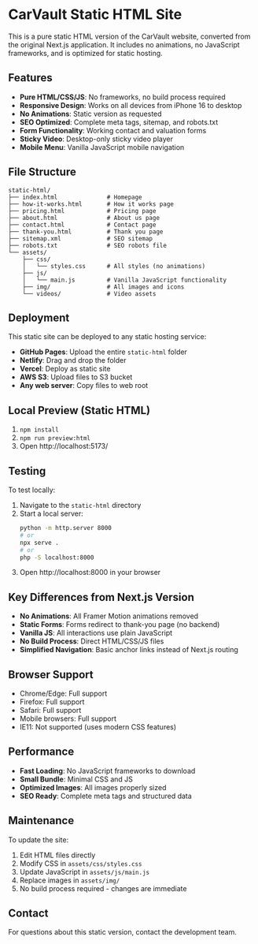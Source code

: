 # CarVault Static HTML Site

This is a pure static HTML version of the CarVault website, converted from the original Next.js application. It includes no animations, no JavaScript frameworks, and is optimized for static hosting.

## Features

- **Pure HTML/CSS/JS**: No frameworks, no build process required
- **Responsive Design**: Works on all devices from iPhone 16 to desktop
- **No Animations**: Static version as requested
- **SEO Optimized**: Complete meta tags, sitemap, and robots.txt
- **Form Functionality**: Working contact and valuation forms
- **Sticky Video**: Desktop-only sticky video player
- **Mobile Menu**: Vanilla JavaScript mobile navigation

## File Structure

```
static-html/
├── index.html              # Homepage
├── how-it-works.html       # How it works page
├── pricing.html            # Pricing page
├── about.html              # About us page
├── contact.html            # Contact page
├── thank-you.html          # Thank you page
├── sitemap.xml             # SEO sitemap
├── robots.txt              # SEO robots file
└── assets/
    ├── css/
    │   └── styles.css      # All styles (no animations)
    ├── js/
    │   └── main.js         # Vanilla JavaScript functionality
    ├── img/                # All images and icons
    └── videos/             # Video assets
```

## Deployment

This static site can be deployed to any static hosting service:

- **GitHub Pages**: Upload the entire `static-html` folder
- **Netlify**: Drag and drop the folder
- **Vercel**: Deploy as static site
- **AWS S3**: Upload files to S3 bucket
- **Any web server**: Copy files to web root

## Local Preview (Static HTML)

1. `npm install`
2. `npm run preview:html`
3. Open http://localhost:5173/

## Testing

To test locally:

1. Navigate to the `static-html` directory
2. Start a local server:
   ```bash
   python -m http.server 8000
   # or
   npx serve .
   # or
   php -S localhost:8000
   ```
3. Open http://localhost:8000 in your browser

## Key Differences from Next.js Version

- **No Animations**: All Framer Motion animations removed
- **Static Forms**: Forms redirect to thank-you page (no backend)
- **Vanilla JS**: All interactions use plain JavaScript
- **No Build Process**: Direct HTML/CSS/JS files
- **Simplified Navigation**: Basic anchor links instead of Next.js routing

## Browser Support

- Chrome/Edge: Full support
- Firefox: Full support
- Safari: Full support
- Mobile browsers: Full support
- IE11: Not supported (uses modern CSS features)

## Performance

- **Fast Loading**: No JavaScript frameworks to download
- **Small Bundle**: Minimal CSS and JS
- **Optimized Images**: All images properly sized
- **SEO Ready**: Complete meta tags and structured data

## Maintenance

To update the site:

1. Edit HTML files directly
2. Modify CSS in `assets/css/styles.css`
3. Update JavaScript in `assets/js/main.js`
4. Replace images in `assets/img/`
5. No build process required - changes are immediate

## Contact

For questions about this static version, contact the development team.
